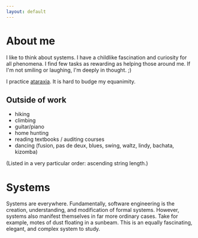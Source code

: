 ```yaml
---
layout: default
---
```


# [](#header-1)About me

I like to think about systems. I have a childlike fascination and curiosity
for all phenomena. I find few tasks as rewarding as helping those around me.
If I'm not smiling or laughing, I'm deeply in thought. ;)

I practice [ataraxia][ataraxia-wiki]. It is hard to budge my equanimity.

## Outside of work

- hiking
- climbing
- guitar/piano
- home hunting
- reading textbooks / auditing courses
- dancing (fusion, pas de deux, blues, swing, waltz, lindy, bachata, kizomba)

(Listed in a very particular order: ascending string length.)

# [](#header-1) Systems

Systems are everywhere. Fundamentally, software engineering is the creation,
understanding, and modification of formal systems. However, systems also
manifest themselves in far more ordinary cases. Take for example, motes of
dust floating in a sunbeam. This is an equally fascinating, elegant, and 
complex system to study.

[ataraxia-wiki]: https://en.wikipedia.org/wiki/Ataraxia

